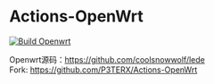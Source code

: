 # Actions-OpenWrt
[![Build Openwrt](https://github.com/97xiami/Actions/actions/workflows/Openwrt.yml/badge.svg?branch=main)](https://github.com/97xiami/Actions/actions/workflows/Openwrt.yml)

Openwrt源码：https://github.com/coolsnowwolf/lede<br>
Fork: https://github.com/P3TERX/Actions-OpenWrt

